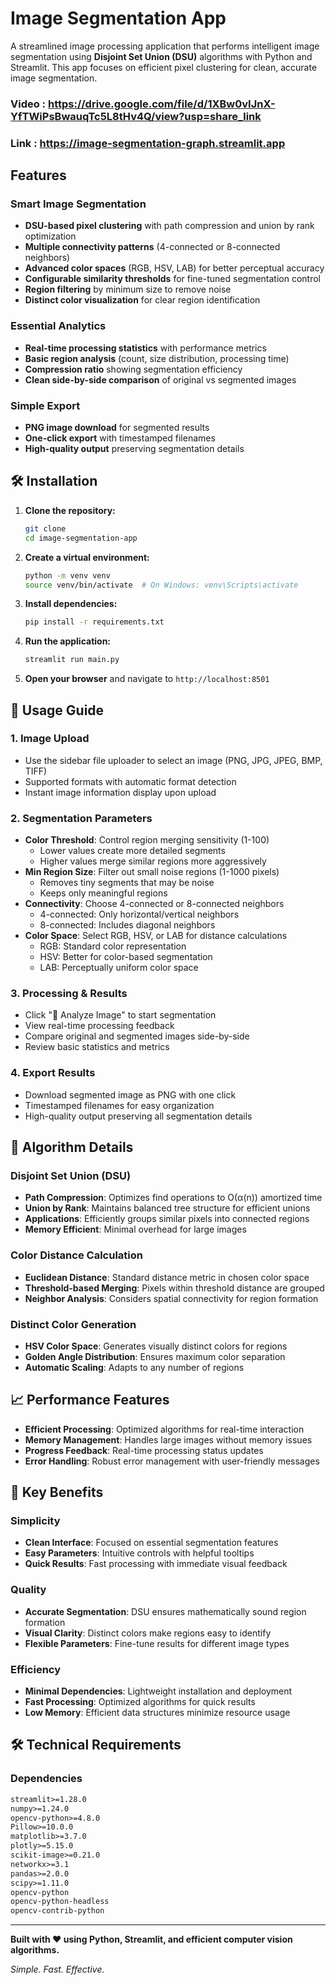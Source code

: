 #  Image Segmentation App

A streamlined image processing application that performs intelligent image segmentation using **Disjoint Set Union (DSU)** algorithms with Python and Streamlit. This app focuses on efficient pixel clustering for clean, accurate image segmentation.

### Video : https://drive.google.com/file/d/1XBw0vIJnX-YfTWiPsBwauqTc5L8tHv4Q/view?usp=share_link
### Link : https://image-segmentation-graph.streamlit.app
##  Features

###  Smart Image Segmentation
- **DSU-based pixel clustering** with path compression and union by rank optimization
- **Multiple connectivity patterns** (4-connected or 8-connected neighbors)
- **Advanced color spaces** (RGB, HSV, LAB) for better perceptual accuracy
- **Configurable similarity thresholds** for fine-tuned segmentation control
- **Region filtering** by minimum size to remove noise
- **Distinct color visualization** for clear region identification

###  Essential Analytics
- **Real-time processing statistics** with performance metrics
- **Basic region analysis** (count, size distribution, processing time)
- **Compression ratio** showing segmentation efficiency
- **Clean side-by-side comparison** of original vs segmented images

###  Simple Export
- **PNG image download** for segmented results
- **One-click export** with timestamped filenames
- **High-quality output** preserving segmentation details


## 🛠️ Installation

1. **Clone the repository:**
   ```bash
   git clone 
   cd image-segmentation-app
   ```

2. **Create a virtual environment:**
   ```bash
   python -m venv venv
   source venv/bin/activate  # On Windows: venv\Scripts\activate
   ```

3. **Install dependencies:**
   ```bash
   pip install -r requirements.txt
   ```

4. **Run the application:**
   ```bash
   streamlit run main.py
   ```

5. **Open your browser** and navigate to `http://localhost:8501`

## 🎯 Usage Guide

### 1. **Image Upload**
- Use the sidebar file uploader to select an image (PNG, JPG, JPEG, BMP, TIFF)
- Supported formats with automatic format detection
- Instant image information display upon upload

### 2. **Segmentation Parameters**
- **Color Threshold**: Control region merging sensitivity (1-100)
  - Lower values create more detailed segments
  - Higher values merge similar regions more aggressively
- **Min Region Size**: Filter out small noise regions (1-1000 pixels)
  - Removes tiny segments that may be noise
  - Keeps only meaningful regions
- **Connectivity**: Choose 4-connected or 8-connected neighbors
  - 4-connected: Only horizontal/vertical neighbors
  - 8-connected: Includes diagonal neighbors
- **Color Space**: Select RGB, HSV, or LAB for distance calculations
  - RGB: Standard color representation
  - HSV: Better for color-based segmentation
  - LAB: Perceptually uniform color space

### 3. **Processing & Results**
- Click "🚀 Analyze Image" to start segmentation
- View real-time processing feedback
- Compare original and segmented images side-by-side
- Review basic statistics and metrics

### 4. **Export Results**
- Download segmented image as PNG with one click
- Timestamped filenames for easy organization
- High-quality output preserving all segmentation details

## 🔬 Algorithm Details

### Disjoint Set Union (DSU)
- **Path Compression**: Optimizes find operations to O(α(n)) amortized time
- **Union by Rank**: Maintains balanced tree structure for efficient unions
- **Applications**: Efficiently groups similar pixels into connected regions
- **Memory Efficient**: Minimal overhead for large images

### Color Distance Calculation
- **Euclidean Distance**: Standard distance metric in chosen color space
- **Threshold-based Merging**: Pixels within threshold distance are grouped
- **Neighbor Analysis**: Considers spatial connectivity for region formation

### Distinct Color Generation
- **HSV Color Space**: Generates visually distinct colors for regions
- **Golden Angle Distribution**: Ensures maximum color separation
- **Automatic Scaling**: Adapts to any number of regions

## 📈 Performance Features

- **Efficient Processing**: Optimized algorithms for real-time interaction
- **Memory Management**: Handles large images without memory issues
- **Progress Feedback**: Real-time processing status updates
- **Error Handling**: Robust error management with user-friendly messages

## 🎨 Key Benefits

### Simplicity
- **Clean Interface**: Focused on essential segmentation features
- **Easy Parameters**: Intuitive controls with helpful tooltips
- **Quick Results**: Fast processing with immediate visual feedback

### Quality
- **Accurate Segmentation**: DSU ensures mathematically sound region formation
- **Visual Clarity**: Distinct colors make regions easy to identify
- **Flexible Parameters**: Fine-tune results for different image types

### Efficiency
- **Minimal Dependencies**: Lightweight installation and deployment
- **Fast Processing**: Optimized algorithms for quick results
- **Low Memory**: Efficient data structures minimize resource usage

## 🛠️ Technical Requirements

### Dependencies
```txt
streamlit>=1.28.0
numpy>=1.24.0
opencv-python>=4.8.0
Pillow>=10.0.0
matplotlib>=3.7.0
plotly>=5.15.0
scikit-image>=0.21.0
networkx>=3.1
pandas>=2.0.0
scipy>=1.11.0
opencv-python
opencv-python-headless
opencv-contrib-python
```

---

**Built with ❤️ using Python, Streamlit, and efficient computer vision algorithms.**

*Simple. Fast. Effective.*

